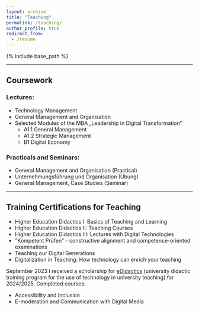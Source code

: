 ```yaml
---
layout: archive
title: "Teaching"
permalink: /teaching/
author_profile: true
redirect_from:
  - /resume
---
```


{% include base_path %}

---

## Coursework

### Lectures:
  * Technology Management
  * General Management and Organisation
  * Selected Modules of the MBA „Leadership in Digital Transformation“
    * A1.1 General Management
    * A1.2 Strategic Management
    * B1 Digital Economy

### Practicals and Seminars:
  * General Management and Organisation (Practical)
  * Unternehmungsführung und Organisation (Übung)
  * General Management, Case Studies (Seminar)

---

## Training Certifications for Teaching

* Higher Education Didactics I: Basics of Teaching and Learning
* Higher Education Didactics II: Teaching Courses
* Higher Education Didactics III: Lectures with Digital Technologies
* "Kompetent Prüfen" - constructive alignment and competence-oriented examinations
* Teaching our Digital Generations
* Digitalization in Teaching: How technology can enrich your teaching


September 2023 I received a scholarship for [eDidactics](https://edidactics.at/) (university didactic training program for the use of technology in university teaching) for 2024/2025. Completed courses:
* Accessibility and Inclusion
* E-moderation and Communication with Digital Media
